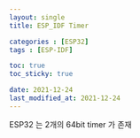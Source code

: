 ```yaml
---
layout: single
title: ESP_IDF Timer

categories : [ESP32]
tags : [ESP-IDF]

toc: true
toc_sticky: true

date: 2021-12-24
last_modified_at: 2021-12-24
---
```



ESP32 는 2개의 64bit timer 가 존재